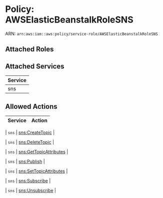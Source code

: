 # Policy: AWSElasticBeanstalkRoleSNS

ARN: `arn:aws:iam::aws:policy/service-role/AWSElasticBeanstalkRoleSNS`

## Attached Roles

## Attached Services

| Service |
|---------|
| sns |

## Allowed Actions

| Service | Action |
|:-------:|--------|

| `sns` | [sns:CreateTopic](../actions.md#sns:createtopic) |

| `sns` | [sns:DeleteTopic](../actions.md#sns:deletetopic) |

| `sns` | [sns:GetTopicAttributes](../actions.md#sns:gettopicattributes) |

| `sns` | [sns:Publish](../actions.md#sns:publish) |

| `sns` | [sns:SetTopicAttributes](../actions.md#sns:settopicattributes) |

| `sns` | [sns:Subscribe](../actions.md#sns:subscribe) |

| `sns` | [sns:Unsubscribe](../actions.md#sns:unsubscribe) |
